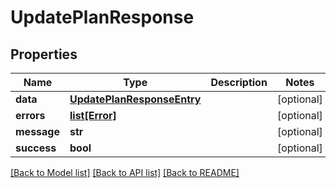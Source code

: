 # UpdatePlanResponse

## Properties

| Name        | Type                                                      | Description | Notes      |
| ----------- | --------------------------------------------------------- | ----------- | ---------- |
| **data**    | [**UpdatePlanResponseEntry**](UpdatePlanResponseEntry.md) |             | [optional] |
| **errors**  | [**list[Error]**](Error.md)                               |             | [optional] |
| **message** | **str**                                                   |             | [optional] |
| **success** | **bool**                                                  |             | [optional] |

[[Back to Model list]](../README.md#documentation-for-models) [[Back to API list]](../README.md#documentation-for-api-endpoints) [[Back to README]](../README.md)
